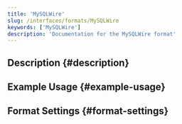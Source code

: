 ```yaml
---
title: 'MySQLWire'
slug: /interfaces/formats/MySQLWire
keywords: ['MySQLWire']
description: 'Documentation for the MySQLWire format'
---
```


## Description {#description}

## Example Usage {#example-usage}

## Format Settings {#format-settings}